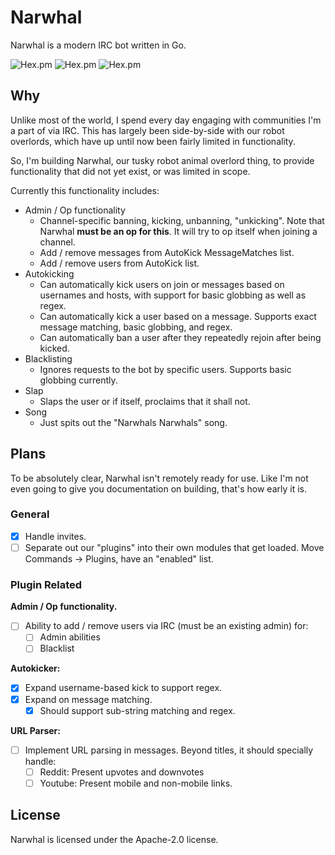 # Narwhal

Narwhal is a modern IRC bot written in Go.

![Hex.pm](https://img.shields.io/badge/irc-%23narwhal--bot%20on%20freenode-green.svg)
![Hex.pm](https://img.shields.io/badge/alpha-0.1-red.svg)
![Hex.pm](https://img.shields.io/hexpm/l/plug.svg)

## Why

Unlike most of the world, I spend every day engaging with communities I'm a part of via IRC. This has largely been side-by-side with our robot overlords, which have up until now been fairly limited in functionality.

So, I'm building Narwhal, our tusky robot animal overlord thing, to provide functionality that did not yet exist, or was limited in scope. 

Currently this functionality includes:

- Admin / Op functionality
  - Channel-specific banning, kicking, unbanning, "unkicking". Note that Narwhal **must be an op for this**. It will try to op itself when joining a channel.
  - Add / remove messages from AutoKick MessageMatches list.
  - Add / remove users from AutoKick list.
- Autokicking
  - Can automatically kick users on join or messages based on usernames and hosts, with support for basic globbing as well as regex.
  - Can automatically kick a user based on a message. Supports exact message matching, basic globbing, and regex.
  - Can automatically ban a user after they repeatedly rejoin after being kicked.
- Blacklisting
  - Ignores requests to the bot by specific users. Supports basic globbing currently.
- Slap
  - Slaps the user or if itself, proclaims that it shall not.
- Song
  - Just spits out the "Narwhals Narwhals" song.

## Plans

To be absolutely clear, Narwhal isn't remotely ready for use. Like I'm not even going to give you documentation on building, that's how early it is.

### General

- [x] Handle invites.
- [ ] Separate out our "plugins" into their own modules that get loaded. Move Commands -> Plugins, have an "enabled" list.

### Plugin Related

**Admin / Op functionality.**

- [ ] Ability to add / remove users via IRC (must be an existing admin) for:
  - [ ] Admin abilities
  - [ ] Blacklist

**Autokicker:**

- [x] Expand username-based kick to support regex.
- [x] Expand on message matching.
  - [x] Should support sub-string matching and regex.

**URL Parser:**

- [ ] Implement URL parsing in messages. Beyond titles, it should specially handle:
  - [ ] Reddit: Present upvotes and downvotes
  - [ ] Youtube: Present mobile and non-mobile links.

## License

Narwhal is licensed under the Apache-2.0 license.